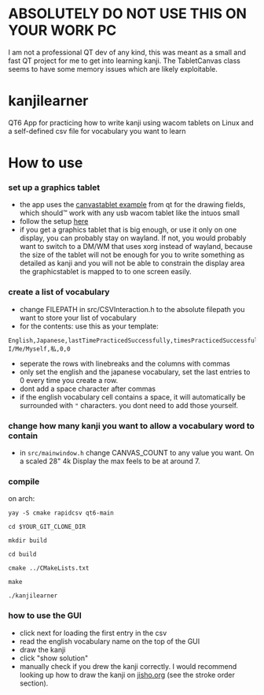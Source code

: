 # ABSOLUTELY DO NOT USE THIS ON YOUR WORK PC
I am not a professional QT dev of any kind, this was meant as a small and fast QT project for me to get into learning kanji. The TabletCanvas class seems to have some memory issues which are likely exploitable.
# kanjilearner
QT6 App for practicing how to write kanji using wacom tablets on Linux and a self-defined csv file for vocabulary you want to learn

# How to use
### set up a graphics tablet
- the app uses the [canvastablet example](https://doc.qt.io/qt-6/qtwidgets-widgets-tablet-example.html) from qt for the drawing fields, which should™ work with any usb wacom tablet like the intuos small
- follow the setup [here](https://wiki.archlinux.org/title/Graphics_tablet)
- if you get a graphics tablet that is big enough, or use it only on one display, you can probably stay on wayland. If not, you would probably want to switch to a DM/WM that uses xorg instead of wayland, because the size of the tablet will not be enough for you to write something as detailed as kanji and you will not be able to constrain the display area the graphicstablet is mapped to to one screen easily.
### create a list of vocabulary
- change FILEPATH in src/CSVInteraction.h to the absolute filepath you want to store your list of vocabulary
- for the contents: use this as your template:
```
English,Japanese,lastTimePracticedSuccessfully,timesPracticedSuccessfully
I/Me/Myself,私,0,0
```
- seperate the rows with linebreaks and the columns with commas
- only set the english and the japanese vocabulary, set the last entries to 0 every time you create a row.
- dont add a space character after commas
- if the english vocabulary cell contains a space, it will automatically be surrounded with `"` characters. you dont need to add those yourself.
### change how many kanji you want to allow a vocabulary word to contain
- in `src/mainwindow.h` change CANVAS_COUNT to any value you want. On a scaled 28" 4k Display the max feels to be at around 7.
### compile
on arch:

`yay -S cmake rapidcsv qt6-main`

`cd $YOUR_GIT_CLONE_DIR`

`mkdir build`

`cd build`

`cmake ../CMakeLists.txt`

`make`

`./kanjilearner`
### how to use the GUI
- click next for loading the first entry in the csv
- read the english vocabulary name on the top of the GUI
- draw the kanji
- click "show solution"
- manually check if you drew the kanji correctly. I would recommend looking up how to draw the kanji on [jisho.org](https://jisho.org/search/%E7%A7%81%20%23kanji) (see the stroke order section).
